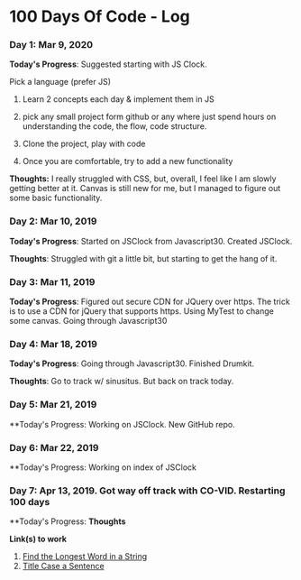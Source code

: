 # 100 Days Of Code - Log

### Day 1: Mar 9, 2020

**Today's Progress**: Suggested starting with JS Clock.

Pick a language (prefer JS)
1) Learn 2 concepts each day & implement them in JS

2) pick any small project form github or any where just spend hours on understanding the code, the flow, code structure.

3) Clone the project, play with code

4) Once you are comfortable, try to add a new functionality

**Thoughts:** I really struggled with CSS, but, overall, I feel like I am slowly getting better at it. Canvas is still new for me, but I managed to figure out some basic functionality.


### Day 2: Mar 10, 2019 


**Today's Progress**: Started on JSClock from Javascript30. Created JSClock.

**Thoughts**: Struggled with git a little bit, but starting to get the hang of it.

### Day 3: Mar 11, 2019

**Today's Progress**: Figured out secure CDN for JQuery over https. The trick is to use a CDN for jQuery that supports https.
Using MyTest to change some canvas. Going through Javascript30

### Day 4: Mar 18, 2019
**Today's Progress**:  Going through Javascript30. Finished Drumkit.

**Thoughts**: Go to track w/ sinusitus. But back on track today.

### Day 5: Mar 21, 2019
**Today's Progress: Working on JSClock. New GitHub repo.

### Day 6: Mar 22, 2019
**Today's Progress: Working on index of JSClock

### Day 7: Apr 13, 2019. Got way off track with CO-VID. Restarting 100 days
**Today's Progress:
**Thoughts**


**Link(s) to work**
1. [Find the Longest Word in a String](https://www.freecodecamp.com/challenges/find-the-longest-word-in-a-string)
2. [Title Case a Sentence](https://www.freecodecamp.com/challenges/title-case-a-sentence)

